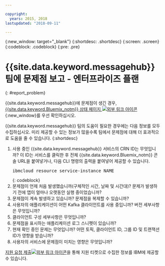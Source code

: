 ```yaml
---

copyright:
  years: 2015, 2018
lastupdated: "2018-09-11"

---
```


{:new_window: target="_blank"}
{:shortdesc: .shortdesc}
{:screen: .screen}
{:codeblock: .codeblock}
{:pre: .pre}

# {{site.data.keyword.messagehub}} 팀에 문제점 보고 - 엔터프라이즈 플랜
{: #report_problem}

{{site.data.keyword.messagehub}}에 문제점이 생긴 경우, [{{site.data.keyword.Bluemix_notm}} 상태 페이지 ![외부 링크 아이콘](../../icons/launch-glyph.svg "외부 링크 아이콘")](https://console.bluemix.net/status){:new_window}를 우선 확인하십시오.

{{site.data.keyword.messagehub}} 팀의 도움이 필요한 경우에는 다음 정보를 모두 수집하십시오. 미리 제공할 수 있는 정보가 많을수록 팀에서 문제점에 대해 더 효과적으로 도움을 줄 수 있습니다.
{:shortdesc}

1. 사용 중인 {{site.data.keyword.messagehub}} 서비스의 CRN ID는 무엇입니까?  이 ID는 서비스를
   클릭한 후 전체 {{site.data.keyword.Bluemix_notm}} 콘솔 URL을 붙여넣거나,
   다음 CLI 명령의 출력을 붙여넣어 제공할 수 있습니다.<br/>
   <pre class="pre">
   ibmcloud resource service-instance NAME
   </pre>
	{: codeblock}
2. 문제점이 언제 처음 발생했습니까(구체적인 시간, 날짜 및 시간대)?
   문제가 발생하기 전에 앱이 얼마나 오랫동안 실행 중이었습니까?
3. 문제점이 계속 발생하고 있습니까? 문제점을 복제할 수 있습니까?
4. 사용자의 애플리케이션이 어떤 Kafka 클라이언트를 사용 중입니까? 버전 세부사항은 무엇입니까?
5. 클라이언트 구성 세부사항은 무엇입니까?
6. 문제점을 표시하는 애플리케이션 로그 스니펫이 있습니까?
7. 현재 확인 중인 문제는 무엇입니까? 어떤 토픽, 클라이언트 ID, 그룹 ID 및 트랜잭션 ID가
   영향을 받습니까?
8. 사용자의 서비스에 문제점이 미치는 영향은 무엇입니까?

[지원 요청
제출![외부 링크 아이콘](../../icons/launch-glyph.svg "외부 링크 아이콘")](/docs/get-support/howtogetsupport.html#open-ticket)을 통해 지원 티켓으로 수집한 정보를 IBM에 제공할 수 있습니다.










